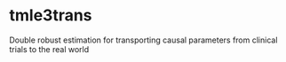 # tmle3trans
Double robust estimation for transporting causal parameters from clinical trials to the real world
